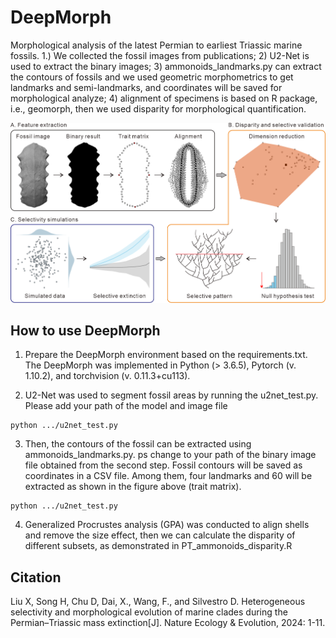 # DeepMorph
Morphological analysis of the latest Permian to earliest Triassic marine fossils. 1.) We collected the fossil images from publications; 2) U2-Net is used to extract the binary images; 3) ammonoids_landmarks.py can extract the contours of fossils and we used geometric morphometrics to get landmarks and semi-landmarks, and coordinates will be saved for morphological analyze; 4) alignment of specimens is based on R package, i.e., geomorph, then we used disparity for morphological quantification. 

![image](https://github.com/XiaokangLiuCUG/DeepMorph/blob/main/Figure%201%20Schematic%20of%20pipeline.png)


## How to use DeepMorph
1. Prepare the DeepMorph environment based on the requirements.txt. The DeepMorph was implemented in Python (> 3.6.5), Pytorch (v. 1.10.2), and torchvision (v. 0.11.3+cu113).
 
3. U2-Net was  used to segment fossil areas by running the u2net_test.py. Please add your path of the model and image file
 ```
python .../u2net_test.py
```
3. Then, the contours of the fossil can be extracted using ammonoids_landmarks.py. ps change to your path of the binary image file obtained from the second step. Fossil contours will be saved as coordinates in a CSV file. Among them, four landmarks and 60 will be extracted as shown in the figure above (trait matrix). 
 ```
python .../u2net_test.py 
```
4. Generalized Procrustes analysis (GPA) was conducted to align shells and remove the size effect, then we can calculate the disparity of different subsets, as demonstrated in PT_ammonoids_disparity.R

## Citation
Liu X, Song H, Chu D, Dai, X., Wang, F., and Silvestro D. Heterogeneous selectivity and morphological evolution of marine clades during the Permian–Triassic mass extinction[J]. Nature Ecology & Evolution, 2024: 1-11.
